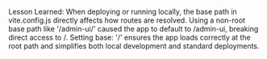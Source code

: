 Lesson Learned:
When deploying or running locally, the base path in vite.config.js directly affects how routes are resolved. Using a non-root base path like '/admin-ui/' caused the app to default to /admin-ui, breaking direct access to /. Setting base: '/' ensures the app loads correctly at the root path and simplifies both local development and standard deployments.